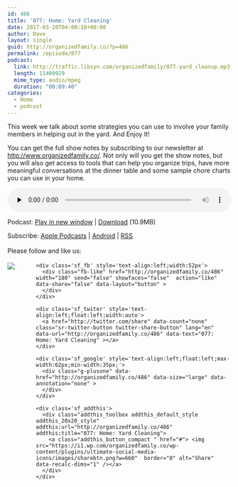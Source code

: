 ```yaml
---
id: 486
title: '077: Home: Yard Cleaning'
date: 2017-03-20T04:00:18+00:00
author: Dave
layout: single
guid: http://organizedfamily.co/?p=486
permalink: /episode/077
podcast:
  link: http://traffic.libsyn.com/organizedfamily/077-yard_cleanup.mp3
  length: 11409929
  mime_type: audio/mpeg
  duration: "00:09:40"
categories:
  - Home
  - podcast
---
```

This week we talk about some strategies you can use to involve your family members in helping out in the yard. And Enjoy It!

You can get the full show notes by subscribing to our newsletter at <http://www.organizedfamily.co/>. Not only will you get the show notes, but you will also get access to tools that can help you organize trips, have more meaningful conversations at the dinner table and some sample chore charts you can use in your home.

<div class="powerpress_player" id="powerpress_player_5398">
  <audio class="wp-audio-shortcode" id="audio-486-78" preload="none" style="width: 100%;" controls="controls"><source type="audio/mpeg" src="http://traffic.libsyn.com/organizedfamily/077-yard_cleanup.mp3?_=78" /><a href="http://traffic.libsyn.com/organizedfamily/077-yard_cleanup.mp3">http://traffic.libsyn.com/organizedfamily/077-yard_cleanup.mp3</a></audio>
</div>

<p class="powerpress_links powerpress_links_mp3">
  Podcast: <a href="http://traffic.libsyn.com/organizedfamily/077-yard_cleanup.mp3" class="powerpress_link_pinw" target="_blank" title="Play in new window" onclick="return powerpress_pinw('http://organizedfamily.co/?powerpress_pinw=486-podcast');" rel="nofollow">Play in new window</a> | <a href="http://traffic.libsyn.com/organizedfamily/077-yard_cleanup.mp3" class="powerpress_link_d" title="Download" rel="nofollow" download="077-yard_cleanup.mp3">Download</a> (10.9MB)
</p>

<p class="powerpress_links powerpress_subscribe_links">
  Subscribe: <a href="https://itunes.apple.com/us/podcast/organized-family/id1047979605?mt=2&ls=1#episodeGuid=http%3A%2F%2Forganizedfamily.co%2F%3Fp%3D486" class="powerpress_link_subscribe powerpress_link_subscribe_itunes" title="Subscribe on Apple Podcasts" rel="nofollow">Apple Podcasts</a> | <a href="http://subscribeonandroid.com/organizedfamily.co/feed/podcast" class="powerpress_link_subscribe powerpress_link_subscribe_android" title="Subscribe on Android" rel="nofollow">Android</a> | <a href="http://organizedfamily.co/feed/podcast" class="powerpress_link_subscribe powerpress_link_subscribe_rss" title="Subscribe via RSS" rel="nofollow">RSS</a>
</p>

<div class='sfsi_Sicons' style='width: 100%; display: inline-block; vertical-align: middle; text-align:left'>
  <div style='margin:0px 8px 0px 0px; line-height: 24px'>
    <span>Please follow and like us:</span>
  </div>
  
  <div class='sfsi_socialwpr'>
    <div class='sf_subscrbe' style='text-align:left;float:left;width:64px'>
      <a href="http://www.specificfeeds.com/widget/emailsubscribe/MTc5ODgx/OA==/" target="_blank"><img src="https://i2.wp.com/organizedfamily.co/wp-content/plugins/ultimate-social-media-icons/images/follow_subscribe.png?w=660" data-recalc-dims="1" /></a>
    </div>
    
    <div class='sf_fb' style='text-align:left;width:52px'>
      <div class="fb-like" href="http://organizedfamily.co/486" width="180" send="false" showfaces="false"  action="like" data-share="false" data-layout="button" >
      </div>
    </div>
    
    <div class='sf_twiter' style='text-align:left;float:left;width:auto'>
      <a href="http://twitter.com/share" data-count="none" class="sr-twitter-button twitter-share-button" lang="en" data-url="http://organizedfamily.co/486" data-text="077: Home: Yard Cleaning" ></a>
    </div>
    
    <div class='sf_google' style='text-align:left;float:left;max-width:62px;min-width:35px;'>
      <div class="g-plusone" data-href="http://organizedfamily.co/486" data-size="large" data-annotation="none" >
      </div>
    </div>
    
    <div class='sf_addthis'>
      <div class="addthis_toolbox addthis_default_style addthis_20x20_style" addthis:url="http://organizedfamily.co/486" addthis:title="077: Home: Yard Cleaning">
        <a class="addthis_button_compact " href="#"> <img src="https://i1.wp.com/organizedfamily.co/wp-content/plugins/ultimate-social-media-icons/images/sharebtn.png?w=660"  border="0" alt="Share" data-recalc-dims="1" /></a>
      </div>
    </div>
  </div>
</div>